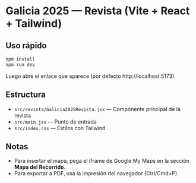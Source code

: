 # Galicia 2025 — Revista (Vite + React + Tailwind)

## Uso rápido
```bash
npm install
npm run dev
```

Luego abre el enlace que aparece (por defecto http://localhost:5173).

## Estructura
- `src/revista/Galicia2025Revista.jsx` — Componente principal de la revista
- `src/main.jsx` — Punto de entrada
- `src/index.css` — Estilos con Tailwind

## Notas
- Para insertar el mapa, pega el iframe de Google My Maps en la sección **Mapa del Recorrido**.
- Para exportar a PDF, usa la impresión del navegador (Ctrl/Cmd+P).
